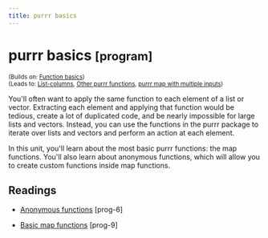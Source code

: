 ```yaml
---
title: purrr basics
---
```


<!-- Generated automatically from purrr-basics.yml. Do not edit by hand -->

# purrr basics <small class='program'>[program]</small>
<small>(Builds on: [Function basics](function-basics.md))</small>  
<small>(Leads to: [List-columns](list-cols.md), [Other purrr functions](purrr-extras.md), [purrr map with multiple inputs](purrr-parallel.md))</small>

You'll often want to apply the same function to each element of a list or
vector. Extracting each element and applying that function would be tedious, 
create a lot of duplicated code, and be nearly impossible for large lists and 
vectors. Instead, you can use the functions in the purrr package to iterate over
lists and vectors and perform an action at each element. 

In this unit, you'll learn about the most basic purrr functions: the map 
functions. You'll also learn about anonymous functions, which will allow you 
to create custom functions inside map functions.

## Readings

  * [Anonymous functions](https://dcl-prog.stanford.edu/function-anonymous.html) [prog-6]

  * [Basic map functions](https://dcl-prog.stanford.edu/purrr-basics.html) [prog-9]


